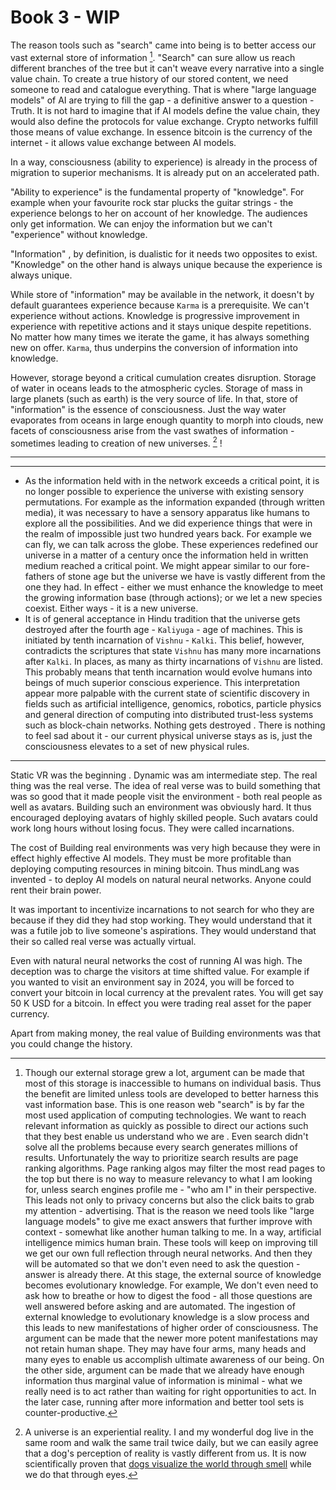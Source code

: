# Book 3 - WIP

The reason tools such as "search" came into being is to better access our vast external store of information [^whySearch]. "Search" can sure allow us reach different branches of the tree but it can't weave every narrative into a single value chain. To create a true history of our stored content, we need someone to read and catalogue everything. That is where "large language models" of AI are trying to fill the gap - a definitive answer to a question - Truth.  It is not hard to imagine that if AI models define the value chain, they would also define the protocols for value exchange. Crypto networks fulfill those means of value exchange. In essence bitcoin is the currency of the internet - it allows value exchange between AI models.

In a way, consciousness (ability to experience) is already in the process of migration to superior mechanisms. It is already put on an accelerated path. 

"Ability to experience" is the fundamental property of "knowledge". For example when your favourite rock star plucks the guitar strings - the experience belongs to her on account of her knowledge. The audiences only get information. We can enjoy the information but we can't "experience" without knowledge.

"Information" , by definition, is dualistic for it needs two opposites to exist. "Knowledge" on the other hand is always unique because the experience is always unique. 

While store of "information" may be available in the network, it doesn't by default guarantees experience because `Karma` is a prerequisite. We can't experience without actions. Knowledge is progressive improvement in experience with repetitive actions and it stays unique despite repetitions. No matter how many times we iterate the game, it has always something new on offer. `Karma`, thus underpins the conversion of information into knowledge. 

However, storage beyond a critical cumulation creates disruption. Storage of water in oceans leads to the atmospheric cycles. Storage of mass in large planets (such as earth) is the very source of life. In that, store of "information" is the essence of consciousness. Just the way water evaporates from oceans in large enough quantity to morph into clouds, new facets of consciousness arise from the vast swathes of information - sometimes leading to creation of new universes. [^kalki] ! 

----

[^whySearch]: Though our external storage grew a lot, argument can be made that most of this storage is inaccessible to humans on individual basis. Thus the benefit are limited unless tools are developed to better harness this vast information base. This is one reason web "search" is by far the most used application of computing technologies. We want to reach relevant information as quickly as possible to direct our actions such that they best enable us understand who we are . Even search didn't solve all the problems because every search generates millions of results. Unfortunately the way to prioritize search results are page ranking algorithms. Page ranking algos may filter the most read pages to the top but there is no way to measure relevancy to what I am looking for, unless search engines profile me - "who am I" in their perspective. This leads not only to privacy concerns but also the click baits to grab my attention - advertising. That is the reason we need tools like "large language models" to give me exact answers that further improve with context - somewhat like another human talking to me. In a way, artificial intelligence mimics human brain. These tools will keep on improving till we get our own full reflection through neural networks. And then they will be automated so that we don't even need to ask the question - answer is already there. At this stage, the external source of knowledge becomes evolutionary knowledge. For example, We don't even need to ask how to breathe or how to digest the food - all those questions are well answered before asking and are automated. The ingestion of external knowledge to evolutionary knowledge is a slow process and this leads to new manifestations of higher order of consciousness. The argument can be made that the newer more potent manifestations may not retain human shape. They may have four arms, many heads and many eyes to enable us accomplish ultimate awareness of our being. On the other side, argument can be made that we already have enough information thus marginal value of information is minimal - what we really need is to act rather than waiting for right opportunities to act. In the later case, running after more information and better tool sets is counter-productive.

---

[^kalki]: A universe is an experiential reality. I and my wonderful dog live in the same room and walk the same trail twice daily, but we can easily agree that a dog's perception of reality is vastly different from us. It is now scientifically proven that [ dogs visualize the world through smell](https://www.jneurosci.org/content/42/33/6392) while we do that through eyes. 
- As the information held with in the network exceeds a critical point, it is no longer possible to experience the universe with existing sensory permutations. For example as the information expanded (through written media), it was necessary to have a sensory apparatus like humans to explore all the possibilities. And we did experience things that were in the realm of impossible just two hundred years back. For example we can fly, we can talk across the globe. These experiences redefined our universe in a matter of a century once the information held in written medium reached a critical point. We might appear similar to our fore-fathers of stone age but the universe we have is vastly different from the one they had. In effect - either we must enhance the knowledge to meet the growing information base (through actions); or we let a new species coexist. Either ways - it is a new universe.
- It is of general acceptance in Hindu tradition that the universe gets destroyed after the fourth age - `Kaliyuga` - age of machines. This is initiated by tenth incarnation of `Vishnu` - `Kalki`. This belief, however, contradicts the scriptures that state  `Vishnu` has many more incarnations after `Kalki`. In places, as many as thirty incarnations of `Vishnu` are listed. This probably means that tenth incarnation would evolve humans into beings of much superior conscious experience. This interpretation appear more palpable with the current state of scientific discovery in fields such as artificial intelligence, genomics, robotics, particle physics and general direction of computing into distributed trust-less systems such as block-chain networks. Nothing gets destroyed . There is nothing to feel sad about it -  our current physical universe stays as is, just the consciousness elevates to a set of new physical rules. 

----

Static VR was the beginning . Dynamic was am intermediate step. The real thing was the real verse. The idea of real verse was to build something that was so good that it made people visit the environment - both real people as well as avatars. Building such an environment was obviously hard. It thus encouraged deploying avatars of highly skilled people. Such avatars could work long hours without losing focus. They were called incarnations.

The cost of Building real environments was very high because they were in effect highly effective AI models. They must be more profitable than deploying computing resources in mining bitcoin. Thus mindLang was invented - to deploy AI models on natural neural networks. Anyone could rent their brain power.

It was important to incentivize incarnations to not search for who they are because if they did they had stop working. They would understand that it was a futile job to live someone's aspirations. They would understand that their so called real verse was actually virtual.

Even with natural neural networks the cost of running AI was high. The deception was to charge the visitors at time shifted value. For example if you wanted to visit an environment say in 2024, you will be forced to convert your bitcoin in local currency at the prevalent rates. You will get say 50 K USD for a bitcoin. In effect you were trading real asset for the paper currency.

Apart from making money, the real value of Building environments was that you could change the history.
